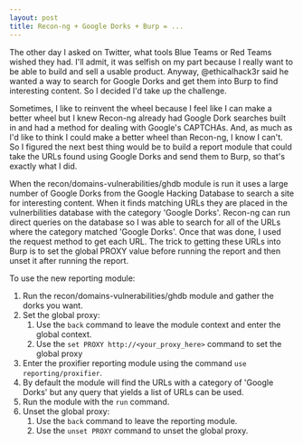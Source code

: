 ```yaml
---
layout: post
title: Recon-ng + Google Dorks + Burp = ...
---
```

The other day I asked on Twitter, what tools Blue Teams or Red Teams wished they had. I'll admit, it was selfish on my part because I really want to be able to build and sell a usable product. Anyway, @ethicalhack3r said he wanted a way to search for Google Dorks and get them into Burp to find interesting content. So I decided I'd take up the challenge.

Sometimes, I like to reinvent the wheel because I feel like I can make a better wheel but I knew Recon-ng already had Google Dork searches built in and had a method for dealing with Google's CAPTCHAs. And, as much as I'd like to think I could make a better wheel than Recon-ng, I know I can't. So I figured the next best thing would be to build a report module that could take the URLs found using Google Dorks and send them to Burp, so that's exactly what I did.

When the recon/domains-vulnerabilities/ghdb module is run it uses a large number of Google Dorks from the Google Hacking Database to search a site for interesting content. When it finds matching URLs they are placed in the vulnerbilities database with the category 'Google Dorks'. Recon-ng can run direct queries on the database so I was able to search for all of the URLs where the category matched 'Google Dorks'. Once that was done, I used the request method to get each URL. The trick to getting these URLs into Burp is to set the global PROXY value before running the report and then unset it after running the report.

To use the new reporting module:

1. Run the recon/domains-vulnerabilities/ghdb module and gather the dorks you want.
2. Set the global proxy:
    1. Use the `back` command to leave the module context and enter the global context.
    2. Use the `set PROXY http://<your_proxy_here>` command to set the global proxy
3. Enter the proxifier reporting module using the command `use reporting/proxifier`.
4. By default the module will find the URLs with a category of 'Google Dorks' but any query that yields a list of URLs can be used.
5. Run the module with the `run` command.
6. Unset the global proxy:
    1. Use the `back` command to leave the reporting module.
    2. Use the `unset PROXY` command to unset the global proxy.


